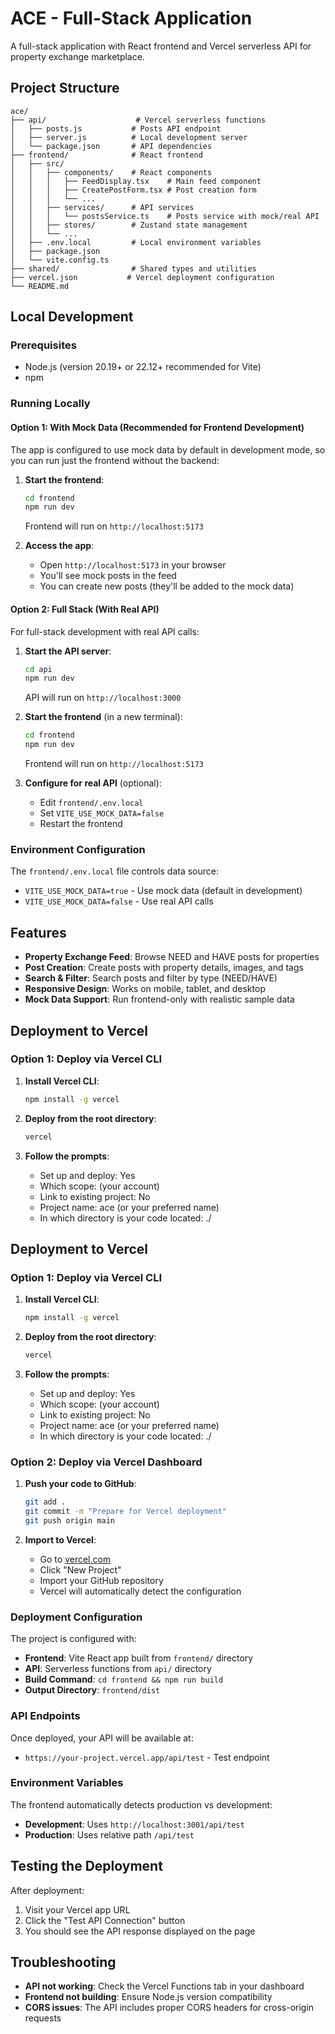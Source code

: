 # ACE - Full-Stack Application

A full-stack application with React frontend and Vercel serverless API for property exchange marketplace.

## Project Structure

```
ace/
├── api/                    # Vercel serverless functions
│   ├── posts.js           # Posts API endpoint
│   ├── server.js          # Local development server
│   └── package.json       # API dependencies
├── frontend/              # React frontend
│   ├── src/
│   │   ├── components/    # React components
│   │   │   ├── FeedDisplay.tsx    # Main feed component
│   │   │   ├── CreatePostForm.tsx # Post creation form
│   │   │   └── ...
│   │   ├── services/      # API services
│   │   │   └── postsService.ts    # Posts service with mock/real API
│   │   ├── stores/        # Zustand state management
│   │   └── ...
│   ├── .env.local         # Local environment variables
│   ├── package.json
│   └── vite.config.ts
├── shared/                # Shared types and utilities
├── vercel.json           # Vercel deployment configuration
└── README.md
```

## Local Development

### Prerequisites
- Node.js (version 20.19+ or 22.12+ recommended for Vite)
- npm

### Running Locally

#### Option 1: With Mock Data (Recommended for Frontend Development)

The app is configured to use mock data by default in development mode, so you can run just the frontend without the backend:

1. **Start the frontend**:
   ```bash
   cd frontend
   npm run dev
   ```
   Frontend will run on `http://localhost:5173`

2. **Access the app**:
   - Open `http://localhost:5173` in your browser
   - You'll see mock posts in the feed
   - You can create new posts (they'll be added to the mock data)

#### Option 2: Full Stack (With Real API)

For full-stack development with real API calls:

1. **Start the API server**:
   ```bash
   cd api
   npm run dev
   ```
   API will run on `http://localhost:3000`

2. **Start the frontend** (in a new terminal):
   ```bash
   cd frontend
   npm run dev
   ```
   Frontend will run on `http://localhost:5173`

3. **Configure for real API** (optional):
   - Edit `frontend/.env.local`
   - Set `VITE_USE_MOCK_DATA=false`
   - Restart the frontend

### Environment Configuration

The `frontend/.env.local` file controls data source:
- `VITE_USE_MOCK_DATA=true` - Use mock data (default in development)
- `VITE_USE_MOCK_DATA=false` - Use real API calls

## Features

- **Property Exchange Feed**: Browse NEED and HAVE posts for properties
- **Post Creation**: Create posts with property details, images, and tags
- **Search & Filter**: Search posts and filter by type (NEED/HAVE)
- **Responsive Design**: Works on mobile, tablet, and desktop
- **Mock Data Support**: Run frontend-only with realistic sample data

## Deployment to Vercel

### Option 1: Deploy via Vercel CLI

1. **Install Vercel CLI**:
   ```bash
   npm install -g vercel
   ```

2. **Deploy from the root directory**:
   ```bash
   vercel
   ```

3. **Follow the prompts**:
   - Set up and deploy: Yes
   - Which scope: (your account)
   - Link to existing project: No
   - Project name: ace (or your preferred name)
   - In which directory is your code located: ./

## Deployment to Vercel

### Option 1: Deploy via Vercel CLI

1. **Install Vercel CLI**:
   ```bash
   npm install -g vercel
   ```

2. **Deploy from the root directory**:
   ```bash
   vercel
   ```

3. **Follow the prompts**:
   - Set up and deploy: Yes
   - Which scope: (your account)
   - Link to existing project: No
   - Project name: ace (or your preferred name)
   - In which directory is your code located: ./

### Option 2: Deploy via Vercel Dashboard

1. **Push your code to GitHub**:
   ```bash
   git add .
   git commit -m "Prepare for Vercel deployment"
   git push origin main
   ```

2. **Import to Vercel**:
   - Go to [vercel.com](https://vercel.com)
   - Click "New Project"
   - Import your GitHub repository
   - Vercel will automatically detect the configuration

### Deployment Configuration

The project is configured with:
- **Frontend**: Vite React app built from `frontend/` directory
- **API**: Serverless functions from `api/` directory
- **Build Command**: `cd frontend && npm run build`
- **Output Directory**: `frontend/dist`

### API Endpoints

Once deployed, your API will be available at:
- `https://your-project.vercel.app/api/test` - Test endpoint

### Environment Variables

The frontend automatically detects production vs development:
- **Development**: Uses `http://localhost:3001/api/test`
- **Production**: Uses relative path `/api/test`

## Testing the Deployment

After deployment:
1. Visit your Vercel app URL
2. Click the "Test API Connection" button
3. You should see the API response displayed on the page

## Troubleshooting

- **API not working**: Check the Vercel Functions tab in your dashboard
- **Frontend not building**: Ensure Node.js version compatibility
- **CORS issues**: The API includes proper CORS headers for cross-origin requests